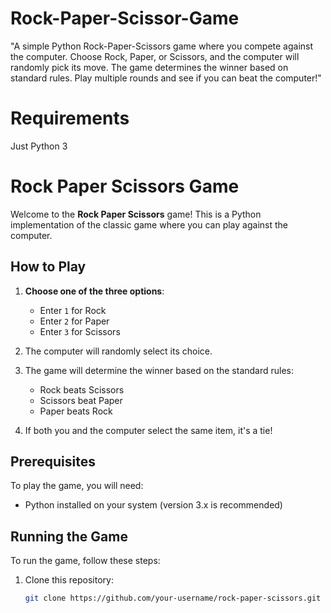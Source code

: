 # Rock-Paper-Scissor-Game
"A simple Python Rock-Paper-Scissors game where you compete against the computer. Choose Rock, Paper, or Scissors, and the computer will randomly pick its move. The game determines the winner based on standard rules. Play multiple rounds and see if you can beat the computer!"

# Requirements

Just Python 3

# Rock Paper Scissors Game

Welcome to the **Rock Paper Scissors** game! This is a Python implementation of the classic game where you can play against the computer.

## How to Play

1. **Choose one of the three options**:
   - Enter `1` for Rock
   - Enter `2` for Paper
   - Enter `3` for Scissors

2. The computer will randomly select its choice.

3. The game will determine the winner based on the standard rules:
   - Rock beats Scissors
   - Scissors beat Paper
   - Paper beats Rock

4. If both you and the computer select the same item, it's a tie!

## Prerequisites

To play the game, you will need:

- Python installed on your system (version 3.x is recommended)

## Running the Game

To run the game, follow these steps:

1. Clone this repository:
   ```bash
   git clone https://github.com/your-username/rock-paper-scissors.git

